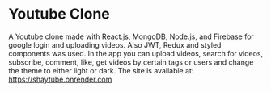 # Youtube Clone

A Youtube clone made with React.js, MongoDB, Node.js, and Firebase for google login and uploading videos. Also JWT, Redux and styled components was used.
In the app you can upload videos, search for videos, subscribe, comment, like, get videos by certain tags or users and change the theme to either light or dark.
The site is available at: https://shaytube.onrender.com


